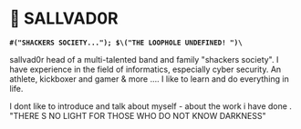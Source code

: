 # 🐺 SALLVAD0R 

**`#("SHACKERS SOCIETY..."); $\("THE LOOPHOLE UNDEFINED! ")\`**

sallvad0r head of a multi-talented band and family "shackers society". I have experience in the field of informatics, especially cyber security. An athlete, kickboxer and gamer & more .... I like to learn and do everything in life.

I dont like to introduce and talk about myself - about the work i have done .
"THERE S NO LIGHT FOR THOSE WHO DO NOT KNOW DARKNESS"
